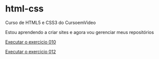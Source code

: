 # html-css
 Curso de HTML5 e CSS3 do CursoemVideo

Estou aprendendo a criar sites e agora vou gerenciar meus repositórios

<a href="https://crisengdev.github.io/html-css/MODULO-2/Resumo-cap2/Desafios/d010/android.html"> Executar o exercicio 010</a>

<a href="https://crisengdev.github.io/html-css/MODULO-2/Resumo-cap2/Desafios/d012/index.html"> Executar o exercicio 012</a>